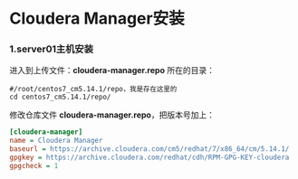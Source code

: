 Cloudera Manager安装
=================================================================================
### 1.server01主机安装
进入到上传文件：**cloudera-manager.repo** 所在的目录：
```shell
#/root/centos7_cm5.14.1/repo，我是存在这里的
cd centos7_cm5.14.1/repo/
```
修改仓库文件 **cloudera-manager.repo**，把版本号加上：
```ini
[cloudera-manager]
name = Cloudera Manager
baseurl = https://archive.cloudera.com/cm5/redhat/7/x86_64/cm/5.14.1/  #主要改这里的版本号
gpgkey = https://archive.cloudera.com/redhat/cdh/RPM-GPG-KEY-cloudera
gpgcheck = 1
```
